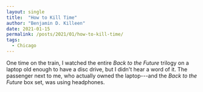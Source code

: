 ```yaml
---
layout: single
title:  "How to Kill Time"
author: "Benjamin D. Killeen"
date: 2021-01-15
permalink: /posts/2021/01/how-to-kill-time/
tags:
  - Chicago
---
```


One time on the train, I watched the entire *Back to the Future* trilogy on a laptop old enough to
have a disc drive, but I didn't hear a word of it. The passenger next to me, who actually owned the
laptop---and the *Back to the Future* box set, was using headphones. 
